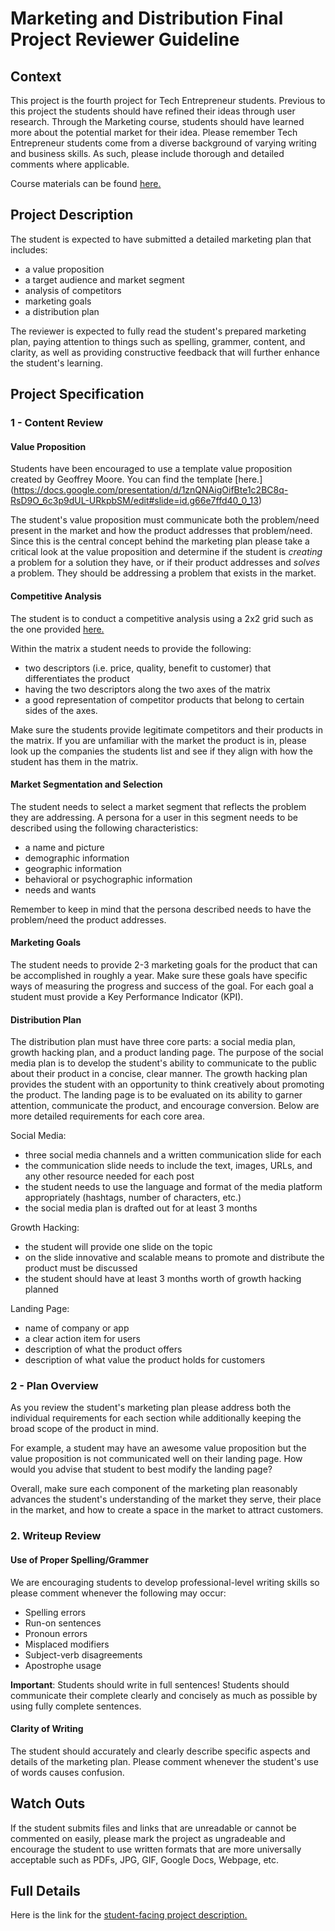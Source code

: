 Marketing and Distribution Final Project Reviewer Guideline
=============================================

## Context

This project is the fourth project for Tech Entrepreneur students. Previous to this project the students should have refined their ideas through user research. Through the Marketing course, students should have learned more about the potential market for their idea. Please remember Tech Entrepreneur students come from a diverse background of varying writing and business skills. As such, please include thorough and detailed comments where applicable.

Course materials can be found [here.]()

## Project Description

The student is expected to have submitted a detailed marketing plan that includes:

* a value proposition
* a target audience and market segment
* analysis of competitors
* marketing goals
* a distribution plan

The reviewer is expected to fully read the student's prepared marketing plan, paying attention to things such as spelling, grammer, content, and clarity, as well as providing constructive feedback that will further enhance the student's learning.

<!--Here is an example <project href = ...>.-->

## Project Specification

### 1 - Content Review
	
#### Value Proposition
Students have been encouraged to use a template value proposition created by Geoffrey Moore. You can find the template [here.] 
(https://docs.google.com/presentation/d/1znQNAigOifBte1c2BC8q-RsD9O_6c3p9dUL-URkpbSM/edit#slide=id.g66e7ffd40_0_13)

The student's value proposition must communicate both the problem/need present in the market and how the product addresses that problem/need. Since this is the central concept behind the marketing plan please take a critical look at the value proposition and determine if the student is _creating_ a problem for a solution they have, or if their product addresses and _solves_ a problem. They should be addressing a problem that exists in the market.

#### Competitive Analysis
The student is to conduct a competitive analysis using a 2x2 grid such as the one provided [here.](https://docs.google.com/presentation/d/1znQNAigOifBte1c2BC8q-RsD9O_6c3p9dUL-URkpbSM/edit#slide=id.g66e7ffd40_0_0)

Within the matrix a student needs to provide the following:

* two descriptors (i.e. price, quality, benefit to customer) that differentiates the product
* having the two descriptors along the two axes of the matrix
* a good representation of competitor products that belong to certain sides of the axes.

Make sure the students provide legitimate competitors and their products in the matrix. If you are unfamiliar with the market the product is in, please look up the companies the students list and see if they align with how the student has them in the matrix.

#### Market Segmentation and Selection
The student needs to select a market segment that reflects the problem they are addressing. A persona for a user in this segment needs to be described using the following characteristics:

* a name and picture
* demographic information 
* geographic information
* behavioral or psychographic information  
* needs and wants 

Remember to keep in mind that the persona described needs to have the problem/need the product addresses.
#### Marketing Goals
The student needs to provide 2-3 marketing goals for the product that can be accomplished in roughly a year. Make sure these goals have specific ways of measuring the progress and success of the goal. For each goal a student must provide a Key Performance Indicator (KPI).

#### Distribution Plan
The distribution plan must have three core parts: a social media plan, growth hacking plan, and a product landing page. The purpose of the social media plan is to develop the student's ability to communicate to the public about their product in a concise, clear manner. The growth hacking plan provides the student with an opportunity to think creatively about promoting the product. The landing page is to be evaluated on its ability to garner attention, communicate the product, and encourage conversion. Below are more detailed requirements for each core area.

Social Media:

* three social media channels and a written communication slide for each
* the communication slide needs to include the text, images, URLs, and any other resource needed for each post
* the student needs to use the language and format of the media platform appropriately (hashtags, number of characters, etc.)
* the social media plan is drafted out for at least 3 months

Growth Hacking:

* the student will provide one slide on the topic
* on the slide innovative and scalable means to promote and distribute the product must be discussed
* the student should have at least 3 months worth of growth hacking planned

Landing Page:

* name of company or app 
* a clear action item for users 
* description of what the product offers
* description of what value the product holds for customers

### 2 - Plan Overview
As you review the student's marketing plan please address both the individual requirements for each section while additionally keeping the broad scope of the product in mind. 

For example, a student may have an awesome value proposition but the value proposition is not communicated well on their landing page. How would you advise that student to best modify the landing page? 

Overall, make sure each component of the marketing plan reasonably advances the student's understanding of the market they serve, their place in the market, and how to create a space in the market to attract customers.

### 2. Writeup Review

#### Use of Proper Spelling/Grammer

We are encouraging students to develop professional-level writing skills so please comment whenever the following may occur:

* Spelling errors
* Run-on sentences
* Pronoun errors
* Misplaced modifiers
* Subject-verb disagreements
* Apostrophe usage

**Important**: Students should write in full sentences! Students should communicate their complete clearly and concisely as much as possible by using fully complete sentences.

#### Clarity of Writing

The student should accurately and clearly describe specific aspects and details of the marketing plan. Please comment whenever the student's use of words causes confusion.

## Watch Outs

If the student submits files and links that are unreadable or cannot be commented on easily, please mark the project as ungradeable and encourage the student to use written formats that are more universally acceptable such as PDFs, JPG, GIF, Google Docs, Webpage, etc.

## Full Details

Here is the link for the [student-facing project description.](https://docs.google.com/document/d/1TeSOSsYRUcOqwNM3V08j98VSEXJ768g8NpeH3zBntFk/pub?embedded=true)
